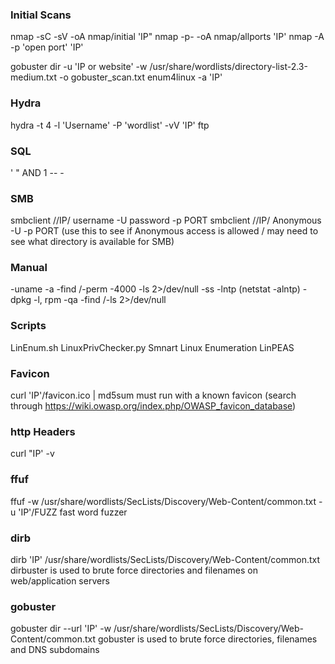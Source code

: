 ### Initial Scans

nmap -sC -sV -oA nmap/initial 'IP"
nmap -p- -oA nmap/allports 'IP'
nmap -A -p 'open port' 'IP'

gobuster dir -u 'IP or website'  -w /usr/share/wordlists/directory-list-2.3-medium.txt -o gobuster_scan.txt
enum4linux -a 'IP'

### Hydra

hydra -t 4 -l 'Username' -P 'wordlist' -vV 'IP' ftp

### SQL

' " AND 1 -- -

### SMB

smbclient //IP/ username -U password -p PORT
smbclient //IP/ Anonymous -U -p PORT     (use this to see if Anonymous access is allowed / may need to see what directory is available for SMB)

### Manual

-uname -a
-find /-perm -4000 -ls 2>/dev/null
-ss -lntp (netstat -alntp)
-dpkg -l, rpm -qa
-find /-ls 2>/dev/null

### Scripts

LinEnum.sh
LinuxPrivChecker.py
Smnart Linux Enumeration
LinPEAS

### Favicon

curl 'IP'/favicon.ico | md5sum
must run with a known favicon
(search through <https://wiki.owasp.org/index.php/OWASP_favicon_database>)

### http Headers

curl "IP' -v

### ffuf

ffuf -w /usr/share/wordlists/SecLists/Discovery/Web-Content/common.txt -u 'IP'/FUZZ
fast word fuzzer

### dirb

dirb 'IP' /usr/share/wordlists/SecLists/Discovery/Web-Content/common.txt
dirbuster is used to brute force directories and filenames on web/application servers

### gobuster

gobuster dir --url 'IP' -w /usr/share/wordlists/SecLists/Discovery/Web-Content/common.txt
gobuster is used to brute force directories, filenames and DNS subdomains